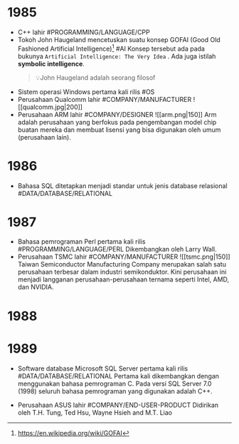 # 1985
- C++ lahir #PROGRAMMING/LANGUAGE/CPP
- Tokoh John Haugeland mencetuskan suatu konsep GOFAI (Good Old Fashioned Artificial Intelligence)[^1] #AI
	Konsep tersebut ada pada bukunya `Artificial Intelligence: The Very Idea` . Ada juga istilah **symbolic intelligence**.
	> 💡John Haugeland adalah seorang filosof
- Sistem operasi Windows pertama kali rilis #OS
- Perusahaan Qualcomm lahir #COMPANY/MANUFACTURER 
	![[qualcomm.jpg|200]]
- Perusahaan ARM lahir #COMPANY/DESIGNER
	![[arm.png|150]]
	Arm adalah perusahaan yang berfokus pada pengembangan model chip buatan mereka dan membuat lisensi yang bisa digunakan oleh umum (perusahaan lain).
# 1986
- Bahasa SQL ditetapkan menjadi standar untuk jenis database relasional #DATA/DATABASE/RELATIONAL 
# 1987
- Bahasa pemrograman Perl pertama kali rilis #PROGRAMMING/LANGUAGE/PERL
	Dikembangkan oleh Larry Wall. 
- Perusahaan TSMC lahir #COMPANY/MANUFACTURER
	![[tsmc.png|150]]
	Taiwan Semiconductor Manufacturing Company merupakan salah satu perusahaan terbesar dalam industri semikonduktor. Kini perusahaan ini menjadi langganan perusahaan-perusahaan ternama seperti Intel, AMD, dan NVIDIA.
# 1988
# 1989
- Software database Microsoft SQL Server pertama kali rilis #DATA/DATABASE/RELATIONAL 
	Pertama kali dikembangkan dengan menggunakan bahasa pemrograman C. Pada versi SQL Server 7.0 (1998) seluruh bahasa pemrograman yang digunakan adalah C++.
	
- Perusahaan ASUS lahir #COMPANY/END-USER-PRODUCT 
	Didirikan oleh T.H. Tung, Ted Hsu, Wayne Hsieh and M.T. Liao

[^1]: https://en.wikipedia.org/wiki/GOFAI
